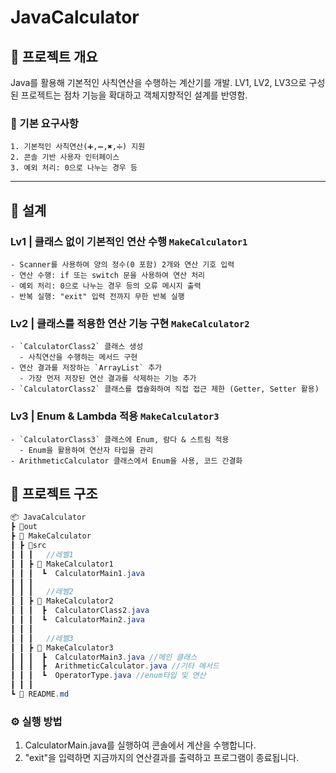 # JavaCalculator

## 📌 프로젝트 개요
Java를 활용해 기본적인 사칙연산을 수행하는 계산기를 개발. 
LV1, LV2, LV3으로 구성된 프로젝트는 점차 기능을 확대하고 객체지향적인 설계를 반영함.

### 🚀 기본 요구사항
```
1. 기본적인 사칙연산(➕,➖,✖️,➗) 지원
2. 콘솔 기반 사용자 인터페이스
3. 예외 처리: 0으로 나누는 경우 등
```
---

## 🚧 설계
### Lv1 | 클래스 없이 기본적인 연산 수행 `MakeCalculator1`
```
- Scanner를 사용하여 양의 정수(0 포함) 2개와 연산 기호 입력
- 연산 수행: if 또는 switch 문을 사용하여 연산 처리
- 예외 처리: 0으로 나누는 경우 등의 오류 메시지 출력
- 반복 실행: "exit" 입력 전까지 무한 반복 실행
```

### Lv2 | 클래스를 적용한 연산 기능 구현 `MakeCalculator2`
```
- `CalculatorClass2` 클래스 생성
  - 사칙연산을 수행하는 메서드 구현
- 연산 결과를 저장하는 `ArrayList` 추가
  - 가장 먼저 저장된 연산 결과를 삭제하는 기능 추가
- `CalculatorClass2` 클래스를 캡슐화하여 직접 접근 제한 (Getter, Setter 활용)
```

### Lv3 | Enum & Lambda 적용 `MakeCalculator3`
```
- `CalculatorClass3` 클래스에 Enum, 람다 & 스트림 적용
  - Enum을 활용하여 연산자 타입을 관리
- ArithmeticCalculator 클래스에서 Enum을 사용, 코드 간결화
```

## 📂 프로젝트 구조
```java
📦 JavaCalculator
┣ 📂out
┣ 📂 MakeCalculator
┃ ┣ 📂src
┃ ┃ ┃   //레벨1
┃ ┃ ┣ 📂 MakeCalculator1    
┃ ┃ ┃  ┗  CalculatorMain1.java
┃ ┃ ┃ 
┃ ┃ ┃   //레벨2
┃ ┃ ┣ 📂 MakeCalculator2   
┃ ┃ ┃  ┣  CalculatorClass2.java
┃ ┃ ┃  ┗  CalculatorMain2.java
┃ ┃ ┃
┃ ┃ ┃   //레벨3
┃ ┃ ┣ 📂 MakeCalculator3
┃ ┃ ┃  ┣  CalculatorMain3.java //메인 클래스
┃ ┃ ┃  ┣  ArithmeticCalculator.java //기타 메서드
┃ ┃ ┃  ┗  OperatorType.java //enum타입 및 연산 
┃ ┃ ┃ 
┗ 📜 README.md
```

### ⚙️ 실행 방법
1. CalculatorMain.java를 실행하여 콘솔에서 계산을 수행합니다.
2. "exit"을 입력하면 지금까지의 연산결과를 출력하고 프로그램이 종료됩니다.
